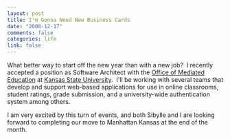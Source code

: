 ```yaml
--- 
layout: post
title: I'm Gonna Need New Business Cards
date: "2008-12-17"
comments: false
categories: life
link: false
---
```

What better way to start off the new year than with a new job?  I recently accepted a position as Software Architect with the <a title="OME" href="http://ome.ksu.edu" target="_blank">Office of Mediated Education</a> at <a title="Kansas State University" href="http://en.wikipedia.org/wiki/Kansas_State_University" target="_blank">Kansas State University</a>.  I'll be working with several teams that develop and support web-based applications for use in online classrooms, student ratings, grade submission, and a university-wide authentication system among others.

I am very excited by this turn of events, and both Sibylle and I are looking forward to completing our move to Manhattan Kansas at the end of the month.
